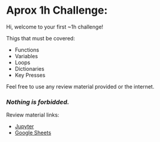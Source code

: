 # Aprox 1h Challenge:

Hi, welcome to your first ~1h challenge!

Thigs that must be covered:

* Functions
* Variables
* Loops
* Dictionaries
* Key Presses

Feel free to use any review material provided or the internet. 
### _*Nothing is forbidded.*_

Review material links:
* [Jupyter](https://docs.google.com/spreadsheets/d/1a_OME282ngKiFFuauJqImK2Bfyk7kejBDFZeJtpxEus/edit#gid=43686953)
* [Google Sheets](https://colab.research.google.com/drive/18JnFd5j5EozVEAcnsPYJXPQDneF_KZjU)
